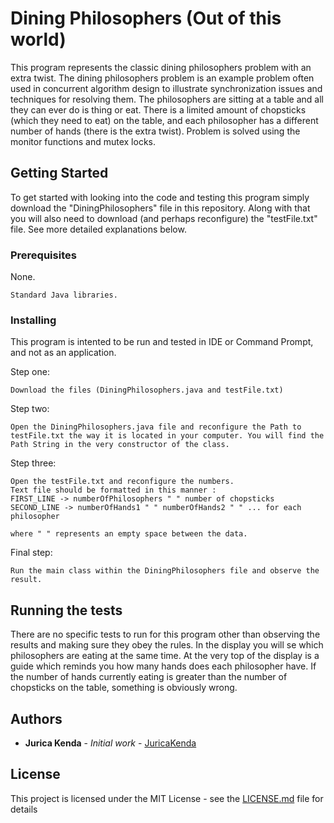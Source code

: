 # Dining Philosophers (Out of this world)

This program represents the classic dining philosophers problem with an extra twist. The dining philosophers problem is an example problem often used in concurrent algorithm design to illustrate synchronization issues and techniques for resolving them.
The philosophers are sitting at a table and all they can ever do is thing or eat. There is a limited amount of chopsticks (which they need to eat) on the table, and each philosopher has a different number of hands (there is the extra twist).
Problem is solved using the monitor functions and mutex locks.

## Getting Started

To get started with looking into the code and testing this program simply download the "DiningPhilosophers" file in this repository. Along with that you will also need to download (and perhaps reconfigure) the "testFile.txt" file. See more detailed explanations below.

### Prerequisites

None.

```
Standard Java libraries.
```

### Installing

This program is intented to be run and tested in IDE or Command Prompt, and not as an application.

Step one:

```
Download the files (DiningPhilosophers.java and testFile.txt)
```
Step two:

```
Open the DiningPhilosophers.java file and reconfigure the Path to testFile.txt the way it is located in your computer. You will find the Path String in the very constructor of the class.
```
Step three:

```
Open the testFile.txt and reconfigure the numbers.
Text file should be formatted in this manner : 
FIRST_LINE -> numberOfPhilosophers " " number of chopsticks
SECOND_LINE -> numberOfHands1 " " numberOfHands2 " " ... for each philosopher

where " " represents an empty space between the data. 
```
Final step:

```
Run the main class within the DiningPhilosophers file and observe the result. 
```

## Running the tests

There are no specific tests to run for this program other than observing the results and making sure they obey the rules. 
In the display you will se which philosophers are eating at the same time. At the very top of the display is a guide which reminds you how many hands does each philosopher have. If the number of hands currently eating is greater than the number of chopsticks on the table, something is obviously wrong.

## Authors

* **Jurica Kenda** - *Initial work* - [JuricaKenda](https://github.com/juricaKenda)

## License

This project is licensed under the MIT License - see the [LICENSE.md](LICENSE.md) file for details

